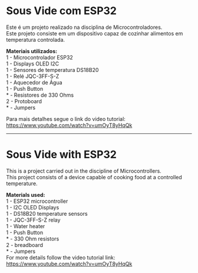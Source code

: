 # Sous Vide com ESP32

Este é um projeto realizado na disciplina de Microcontroladores.<br>
Este projeto consiste em um dispositivo capaz de cozinhar alimentos em temperatura controlada.<br>

<b>Materiais utilizados:</b>
<br>1 - Microcontrolador ESP32
<br>1 - Displays OLED I2C
<br>1 - Sensores de temperatura DS18B20
<br>1 - Relé JQC-3FF-S-Z
<br>1 - Aquecedor de Água
<br>1 - Push Button
<br>* - Resistores de 330 Ohms
<br>2 - Protoboard
<br>* - Jumpers

Para mais detalhes segue o link do video tutorial: https://www.youtube.com/watch?v=umOyT8yHqQk

<hr>

# Sous Vide with ESP32 

This is a project carried out in the discipline of Microcontrollers.<br>
This project consists of a device capable of cooking food at a controlled temperature.<br>

<b>Materials used:</b>
<br>1 - ESP32 microcontroller
<br>1 - I2C OLED Displays
<br>1 - DS18B20 temperature sensors
<br>1 - JQC-3FF-S-Z relay
<br>1 - Water heater
<br>1 - Push Button
<br>* - 330 Ohm resistors
<br>2 - breadboard
<br>* - Jumpers
<br>For more details follow the video tutorial link: https://www.youtube.com/watch?v=umOyT8yHqQk